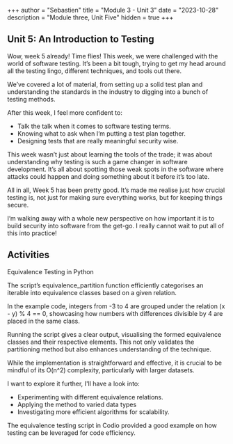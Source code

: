 +++
author = "Sebastien"
title = "Module 3 - Unit 3"
date = "2023-10-28"
description = "Module three, Unit Five"
hidden = true
+++

## Unit 5: An Introduction to Testing

Wow, week 5 already! Time flies! This week, we were challenged with the world of software testing. It’s been a bit tough, trying to get my head around all the testing lingo, different techniques, and tools out there.

We’ve covered a lot of material, from setting up a solid test plan and understanding the standards in the industry to digging into a bunch of testing methods.

After this week, I feel more confident to:
- Talk the talk when it comes to software testing terms.
- Knowing what to ask when I’m putting a test plan together.
- Designing tests that are really meaningful security wise.

This week wasn’t just about learning the tools of the trade; it was about understanding why testing is such a game changer in software development. It’s all about spotting those weak spots in the software where attacks could happen and doing something about it before it’s too late.

All in all, Week 5 has been pretty good. It’s made me realise just how crucial testing is, not just for making sure everything works, but for keeping things secure.

I’m walking away with a whole new perspective on how important it is to build security into software from the get-go. I really cannot wait to put all of this into practice!


## Activities

Equivalence Testing in Python

The script’s equivalence_partition function efficiently categorises an iterable into equivalence classes based on a given relation.

In the example code, integers from -3 to 4 are grouped under the relation (x - y) % 4 == 0, showcasing how numbers with differences divisible by 4 are placed in the same class.

Running the script gives a clear output, visualising the formed equivalence classes and their respective elements. This not only validates the partitioning method but also enhances understanding of the technique.

While the implementation is straightforward and effective, it is crucial to be mindful of its O(n^2) complexity, particularly with larger datasets.

I want to explore it further, I'll have a look into:
- Experimenting with different equivalence relations.
- Applying the method to varied data types
- Investigating more efficient algorithms for scalability.

The equivalence testing script in Codio provided a good example on how testing can be leveraged for code efficiency.

